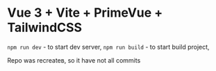 # Vue 3 + Vite + PrimeVue + TailwindCSS

```npm run dev``` - to start dev server,
```npm run build``` - to start build project,

Repo was recreateв, so it have not all commits
